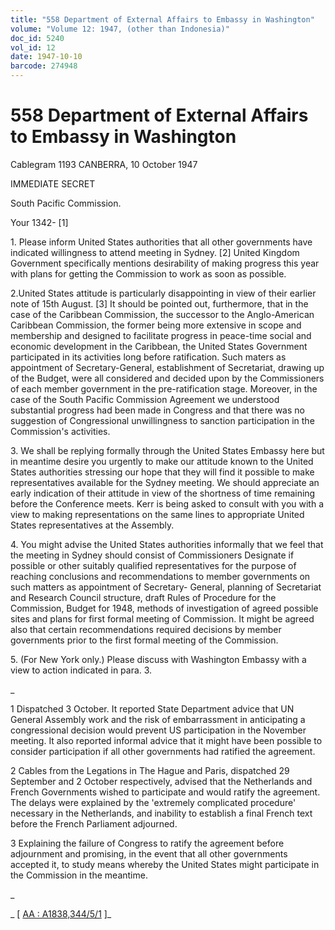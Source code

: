```yaml
---
title: "558 Department of External Affairs to Embassy in Washington"
volume: "Volume 12: 1947, (other than Indonesia)"
doc_id: 5240
vol_id: 12
date: 1947-10-10
barcode: 274948
---
```


# 558 Department of External Affairs to Embassy in Washington

Cablegram 1193 CANBERRA, 10 October 1947

IMMEDIATE SECRET

South Pacific Commission.

Your 1342- [1]

1\. Please inform United States authorities that all other governments have indicated willingness to attend meeting in Sydney. [2] United Kingdom Government specifically mentions desirability of making progress this year with plans for getting the Commission to work as soon as possible.

2.United States attitude is particularly disappointing in view of their earlier note of 15th August. [3] It should be pointed out, furthermore, that in the case of the Caribbean Commission, the successor to the Anglo-American Caribbean Commission, the former being more extensive in scope and membership and designed to facilitate progress in peace-time social and economic development in the Caribbean, the United States Government participated in its activities long before ratification. Such maters as appointment of Secretary-General, establishment of Secretariat, drawing up of the Budget, were all considered and decided upon by the Commissioners of each member government in the pre-ratification stage. Moreover, in the case of the South Pacific Commission Agreement we understood substantial progress had been made in Congress and that there was no suggestion of Congressional unwillingness to sanction participation in the Commission's activities.

3\. We shall be replying formally through the United States Embassy here but in meantime desire you urgently to make our attitude known to the United States authorities stressing our hope that they will find it possible to make representatives available for the Sydney meeting. We should appreciate an early indication of their attitude in view of the shortness of time remaining before the Conference meets. Kerr is being asked to consult with you with a view to making representations on the same lines to appropriate United States representatives at the Assembly.

4\. You might advise the United States authorities informally that we feel that the meeting in Sydney should consist of Commissioners Designate if possible or other suitably qualified representatives for the purpose of reaching conclusions and recommendations to member governments on such matters as appointment of Secretary- General, planning of Secretariat and Research Council structure, draft Rules of Procedure for the Commission, Budget for 1948, methods of investigation of agreed possible sites and plans for first formal meeting of Commission. It might be agreed also that certain recommendations required decisions by member governments prior to the first formal meeting of the Commission.

5\. (For New York only.) Please discuss with Washington Embassy with a view to action indicated in para. 3.

_

1 Dispatched 3 October. It reported State Department advice that UN General Assembly work and the risk of embarrassment in anticipating a congressional decision would prevent US participation in the November meeting. It also reported informal advice that it might have been possible to consider participation if all other governments had ratified the agreement.

2 Cables from the Legations in The Hague and Paris, dispatched 29 September and 2 October respectively, advised that the Netherlands and French Governments wished to participate and would ratify the agreement. The delays were explained by the 'extremely complicated procedure' necessary in the Netherlands, and inability to establish a final French text before the French Parliament adjourned.

3 Explaining the failure of Congress to ratify the agreement before adjournment and promising, in the event that all other governments accepted it, to study means whereby the United States might participate in the Commission in the meantime.

_

_ [ [AA : A1838,344/5/1](http://www.naa.gov.au/cgi-bin/Search?O=I&Number=274948) ]_
